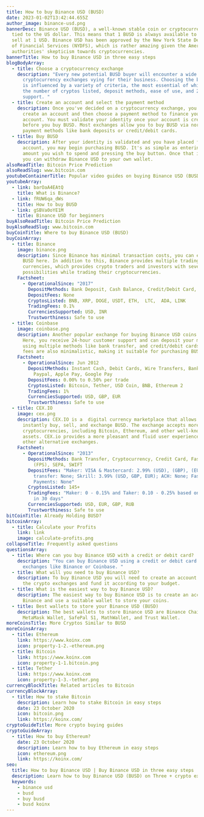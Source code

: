 ```yaml
---
title: How to buy Binance USD (BUSD)
date: 2023-01-02T13:42:44.655Z
author_image: binance-usd.png
bannerDesc: Binance USD (BUSD), a well-known stable coin or cryptocurrency, is
  tied to the US dollar. This means that 1 BUSD is always available to buy and
  sell at 1 USD. Binance USD has been approved by the New York State Department
  of Financial Services (NYDFS), which is rather amazing given the American
  authorities' skepticism towards cryptocurrencies.
bannerTitle: How to buy Binance USD in three easy steps
blogBodyArray:
  - title: Choose a cryptocurrency exchange
    description: "Every new potential BUSD buyer will encounter a wide range of
      cryptocurrency exchanges vying for their business. Choosing the best one
      is influenced by a variety of criteria, the most essential of which are
      the number of cryptos listed, deposit methods, ease of use, and 24-hour
      support. "
  - title: Create an account and select the payment method
    description: Once you've decided on a cryptocurrency exchange, you'll need to
      create an account and then choose a payment method to finance your
      account. You must validate your identity once your account is created
      before you buy BUSD. Most exchanges allow you to buy BUSD via normal
      payment methods like bank deposits or credit/debit cards.
  - title: Buy BUSD
    description: After your identity is validated and you have placed funds in your
      account, you may begin purchasing BUSD. It's as simple as entering the
      amount you wish to spend and pressing the buy button. Once that is done,
      you can withdraw Binance USD to your own wallet.
alsoReadTitle: Bitcoin Price Prediction
alsoReadSlug: www.bitcoin.com
youtubeContainerTitle: Popular video guides on buying Binance USD (BUSD)
youtubeArray:
  - link: barOaA4EAtQ
    title: What is Binance?
  - link: fRUW6qa_dWs
    title: How to buy BUSD
  - link: gSBVa0oYE1M
    title: Binance USD for beginners
buyAlsoReadTitle: Bitcoin Price Prediction
buyAlsoReadSlug: www.bitcoin.com
buyCoinTitle: Where to buy Binance USD (BUSD)
buyCoinArray:
  - title: Binance
    image: binance.png
    description: Since Binance has minimal transaction costs, you can easily trade
      BUSD here. In addition to this, Binance provides multiple trading
      currencies, which provides crypto traders and investors with several
      possibilities while trading their cryptocurrencies.
    Factsheet:
      - OperationalSince: "2017"
        DepositMethods: Bank Deposit, Cash Balance, Credit/Debit Card, P2P Trading
        DepositFees: None
        CryptosListed: BNB, XRP, DOGE, USDT, ETH,  LTC,  ADA, LINK
        TradingFees: 0.1%
        CurrenciesSupported: USD, INR
        Trustworthiness: Safe to use
  - title: Coinbase
    image: coinbase.png
    description: Another popular exchange for buying Binance USD coins is Coinbase.
      Here, you receive 24-hour customer support and can deposit your money
      using multiple methods like bank transfer, and credit/debit cards. The
      fees are also minimalistic, making it suitable for purchasing BUSD coins.
    Factsheet:
      - OperationalSince: Jun 2012
        DepositMethods: Instant Cash, Debit Cards, Wire Transfers, Bank Accounts,
          Paypal, Apple Pay, Google Pay
        DepositFees: 0.00% to 0.50% per trade
        CryptosListed: Bitcoin, Tether, USD Coin, BNB, Ethereum 2
        TradingFees: 1%
        CurrenciesSupported: USD, GBP, EUR
        Trustworthiness: Safe to use
  - title: CEX.IO
    image: cex.png
    description: CEX.IO is a  digital currency marketplace that allows you to
      instantly buy, sell, and exchange BUSD. The exchange accepts more than 100
      cryptocurrencies, including Bitcoin, Ethereum, and other well-known
      assets. CEX.io provides a more pleasant and fluid user experience than
      other alternative exchanges.
    Factsheet:
      - OperationalSince: "2013"
        DepositMethods: Bank Transfer, Cryptocurrency, Credit Card, Faster Payments
          (FPS), SEPA, SWIFT
        DepositFees: "Maker: VISA & Mastercard: 2.99% (USD), (GBP), (EUR), (RUB); Bank
          transfer: None; Skrill: 3.99% (USD, GBP, EUR); ACH: None; Faster
          Payments: None"
        CryptosListed: 145+
        TradingFees: "Maker: 0 - 0.15% and Taker: 0.10 - 0.25% based on the trade volume
          in 30 days"
        CurrenciesSupported: USD, EUR, GBP, RUB
        Trustworthiness: Safe to use
bitCoinTitle: Already Holding BUSD?
bitcoinArray:
  - title: Calculate your Profits
    link: link
    image: calculate-profits.png
collapseTitle: Frequently asked questions
questionsArray:
  - title: Where can you buy Binance USD with a credit or debit card?
    description: "You can buy Binance USD using a credit or debit card from
      exchanges like Binance or Coinbase. "
  - title: What will you need to buy Binance USD?
    description: To buy Binance USD you will need to create an account on any one of
      the crypto exchanges and fund it according to your budget.
  - title: What is the easiest way to buy Binance USD?
    description: The easiest way to buy Binance USD is to create an account on
      Binance and use a suitable wallet to store your coins.
  - title: Best wallets to store your Binance USD (BUSD)
    description: The best wallets to store Binance USD are Binance Chain Wallet,
      MetaMask Wallet, SafePal S1, MathWallet, and Trust Wallet.
moreCoinsTitle: More Cryptos Similar to BUSD
moreCoinsArray:
  - title: Ethereum
    link: https://www.koinx.com
    icon: property-1-2.-ethereum.png
  - title: Bitcoin
    link: https://www.koinx.com
    icon: property-1-1.bitcoin.png
  - title: Tether
    link: https://www.koinx.com
    icon: property-1-3.-tether.png
currencyBlockTitle: Related articles to Bitcoin
currencyBlockArray:
  - title: How to stake Bitcoin
    description: Learn how to stake Bitcoin in easy steps
    date: 23 October 2020
    icon: bitcoin.png
    link: https://koinx.com/
cryptoGuideTitle: More crypto buying guides
cryptoGuideArray:
  - title: How to buy Ethereum?
    date: 23 October 2020
    description: Learn how to buy Ethereum in easy steps
    icon: ethereum.png
    link: https://koinx.com/
seo:
  title: How to buy Binance USD | Buy Binance USD in three easy steps | KoinX
  description: Learn how to buy Binance USD (BUSD) on Three + crypto exchanges
  keywords:
    - binance usd
    - busd
    - buy busd
    - busd koinx
---
```

